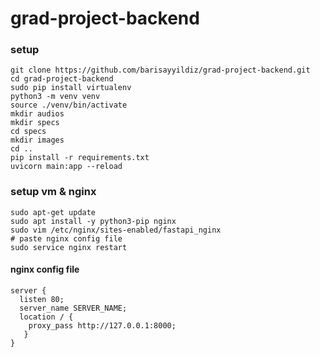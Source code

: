 # grad-project-backend

### setup
```
git clone https://github.com/barisayyildiz/grad-project-backend.git
cd grad-project-backend
sudo pip install virtualenv
python3 -m venv venv
source ./venv/bin/activate
mkdir audios
mkdir specs
cd specs
mkdir images
cd ..
pip install -r requirements.txt
uvicorn main:app --reload
```


### setup vm & nginx
```
sudo apt-get update
sudo apt install -y python3-pip nginx
sudo vim /etc/nginx/sites-enabled/fastapi_nginx
# paste nginx config file
sudo service nginx restart
```

#### nginx config file
```
server {
  listen 80;
  server_name SERVER_NAME;
  location / {
    proxy_pass http://127.0.0.1:8000;
   }
}
```

